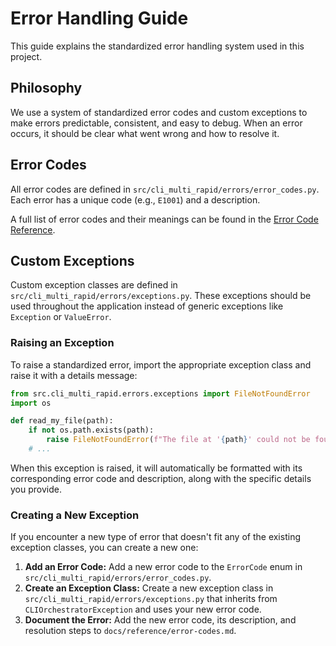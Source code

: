 # Error Handling Guide

This guide explains the standardized error handling system used in this project.

## Philosophy

We use a system of standardized error codes and custom exceptions to make errors predictable, consistent, and easy to debug. When an error occurs, it should be clear what went wrong and how to resolve it.

## Error Codes

All error codes are defined in `src/cli_multi_rapid/errors/error_codes.py`. Each error has a unique code (e.g., `E1001`) and a description.

A full list of error codes and their meanings can be found in the [Error Code Reference](../reference/error-codes.md).

## Custom Exceptions

Custom exception classes are defined in `src/cli_multi_rapid/errors/exceptions.py`. These exceptions should be used throughout the application instead of generic exceptions like `Exception` or `ValueError`.

### Raising an Exception

To raise a standardized error, import the appropriate exception class and raise it with a details message:

```python
from src.cli_multi_rapid.errors.exceptions import FileNotFoundError
import os

def read_my_file(path):
    if not os.path.exists(path):
        raise FileNotFoundError(f"The file at '{path}' could not be found.")
    # ...
```

When this exception is raised, it will automatically be formatted with its corresponding error code and description, along with the specific details you provide.

### Creating a New Exception

If you encounter a new type of error that doesn't fit any of the existing exception classes, you can create a new one:

1.  **Add an Error Code:** Add a new error code to the `ErrorCode` enum in `src/cli_multi_rapid/errors/error_codes.py`.
2.  **Create an Exception Class:** Create a new exception class in `src/cli_multi_rapid/errors/exceptions.py` that inherits from `CLIOrchestratorException` and uses your new error code.
3.  **Document the Error:** Add the new error code, its description, and resolution steps to `docs/reference/error-codes.md`.
